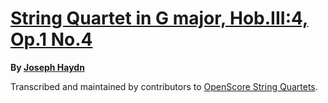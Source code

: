 # [String Quartet in G major, Hob.III:4, Op.1 No.4][set]

__By [Joseph Haydn][composer]__

[set]: https://musescore.com/openscore-string-quartets/sets/5470739
[composer]: https://musescore.com/openscore-string-quartets/sets?order=title&text=Haydn,+Joseph

Transcribed and maintained by contributors to [OpenScore String Quartets].

[OpenScore String Quartets]: https://musescore.com/openscore-string-quartets
